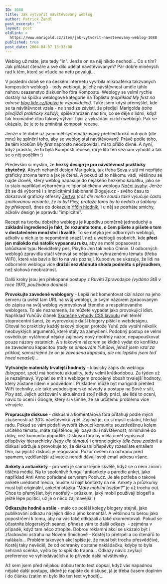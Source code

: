 ```yaml
---
ID: 1088
title: Jak vytvořit navštěvovaný weblog
author: Patrick Zandl
post_excerpt: ""
layout: post
oldlink: >
  https://www.marigold.cz/item/jak-vytvorit-navstevovany-weblog-1088
published: true
post_date: 2004-04-07 13:33:00
---
```

Weblog už máte, jste tedy "in". Jenže on na něj nikdo nechodí... Co s tím? Jak přilákat čtenáře a své dílo udělat navštěvovaným? Pár dobře míněných rad k těm, které se všude na netu povalují...<!--more--><p>
V poslední době se na českém internetu vyvrbila mikroaférka takzvaných kompostích weblogů - tedy weblogů, jejichž návštěvnost uměle táhlo nahoru osazenstvo diskusního fóra Kompostu. Weblogy se velmi rychle dostaly na špičku weblogové kategorie na Toplistu <EM>(například My first na adrese </EM><A href="http://blog.lide.cz/topivo" target=_blank><EM>blog.lide.cz/topivo</EM></A><EM> je vypovídající).</EM> Také jsem kdysi přemýšlel, kde se ta návštěvnost vzala - ne snad ze závisti, že předjeli Marigolda <EM>(toho předjíždí prakticky každý),</EM> spíše zhrozen nad tím, co se děje s lidmi, když tak hromadně čtou takový výtvor žijící z vykrádání cizích weblogů. Pak se ukázalo, že je to ta zmíněná kompostí recese. </p>

<p>
Jenže v té době už jsem měl systematizovaný přehled kroků nutných (dle mne) ke splnění toho, aby se weblog stal navštěvovaný. Právě podle toho, že těm krokům <EM>My first</EM> naprosto neodpovídal, mi to přišlo divné. A nyní, když prasklo, že to byla Kompostí recese, mi je líto ten seznam vyhodit a tak se o něj podělím :)</p>

<p>
Především si myslím, že <STRONG>hezký design je pro návštěvnost prakticky zbytečný</STRONG>. Abych nehaněl design Marigolda, tak třeba <A href="http://www.sovavsiti.cz/weblog/">Sova v síti</A> mi nepřijde graficky zrovna terno a jak je čtená. A pokud už to někomu vadí, většinou se najde člověk, který weblog napasuje do nějakého hezkého kabátku, jako se to stalo například výbornému religionistickému weblogu <A href="http://didactylos.bloguje.cz/">Noční úvahy</A>. Jenže žít se dá výborně i s implicitními šablonami Bloguje.cz - svého času to dokazoval graficky otřesný <A href="http://zertva.bloguje.cz/">Žertva</A> <EM>(což dle mého soudu také vylučuje často zmiňovanou variantu, že to byl Pixy, protože tomu by to nedalo a šablony by překopal),</EM> dnes do dokazuje <A href="http://yfca.bloguje.cz/">Yfčin hlodník</A>, i u něj se potrháte smíchy, ačkoliv design je opravdu "implicitní". </p>

<p>
Recept na tvorbu dobrého weblogu je kupodivu poměrně jednoduchý a <STRONG>základní ingrediencí je fakt, že rozumíte tomu, o čem píšete a píšete o tom v dostatečném množství i kvalitě</STRONG>. To se netýká jen odborných weblogů, ačkoliv u nich je to nepoměrně snazší, než u weblogů osobních, kde <STRONG>přeci jen málokdo má natolik vypsanou ruku</STRONG>, aby se mohl popasovat s lahůdkami typu Neviditelný pes, Pixyho Jen tak nebo Chinin. U odborných weblogů zpravidla stačí věnovat se nějakému vyhrazenému tématu (třeba WiFi), které vás baví a lidi to na vás poznají. Kupodivu se ukazuje, že lidi na odborném weblogu více <STRONG>dráždí nezvládnutá shoda podmětu s přýsudkem</STRONG>, než slohová neobratnost. </p>

<p>
Další kroky jsou jen překopané postupy z Ruvěti Zpravodajce <EM>(vydáno StB v roce 1970, používáno dodnes)</EM>: </p>

<p>
<STRONG>Provokujte zavedené weblogery</STRONG> - Lepší než komentovat cizí názor na jeho serveru (a uvést tam URL na svůj weblog), je svým názorem zpracovaným do zápisu na svůj weblog vyprovokovat čteného a respektovaného weblogera. To ale neznamená, že můžete vypadat jako provokující idiot. Například Yuhůův článek <A href="http://www.jakpsatweb.cz/weblog/archiv/2004-01.html#182323">Skutečné výhody CSS layoutu</A> měl téměř stoprocentní šanci, že vyprovokuje další blogery píšící o webdesignu. Citoval ho prakticky každý takový bloger, protože Yuhů zde vytáhl několik neobvyklých argumentů, které stály za zamyšlení. Podobný postup se velmi osvědčuje: vytáhnout nějaký zajímavý nový neotřelý názor, nepapouškovat pouze názory ostatních. A s takovým názorem se klidně vydat do konfliktu se zavedenou kapacitou<EM> (tady se omlouvám Yuhůovi, jehož jsem vzal za příklad, samozřejmě že on je zavedená kapacita, ale nic lepšího jsem teď hned nenašel)...</EM> </p>

<p>
<STRONG>Vytvářejte materiály trvalejší hodnoty</STRONG> - klasický zápis do weblogu <EM>(blogspot, spot)</EM> má hodnotu aktuality, tedy velmi krátkodobou. Za týden už je nezajímavý. Vyplatí se mít s weblogem propojený obsah trvalejší hodnoty, který zůstane lidem v podvědomí. Příkladem může být marigoldí přehled WiFi techniky, ale také webdesignerské návody a postupy na Sově v síti, Pixy atd. Jejich udržování v aktuálnosti stojí někdy práci, ale lidé to ocení, navíc to ocení i Google, který si všimne, že se určitému problému více věnujete. </p>

<p>
<STRONG>Propracujte diskuse</STRONG> - diskusní a komentářová fóra přitahují podle mých zkušeností až 30% návštěvníků zpět. Zajímá je, co si myslí ostatní, hledají radu. Pokud se vám podaří vytvořit živoucí komunitu soustředěnou kolem určitého tématu, máte zajištěnou její loayalitu i návštěvnost, minimálně do doby, než komunitu popudíte. Diskusní fóra by měla umět vypisovat příspěvky hierarchicky <EM>(tedy dle tématu)</EM> i chronologicky <EM>(dle času zadání)</EM> a diskusi udržuje a provokuje to, že diskusní příspěvky rozesíláte emailem těm, na jejichž diskusi je reagováno. Pozor ovšem na ochranu před spamem, vzdělanější uživatelé neradi dávají svoji email adresu všanc. </p>

<p>
<STRONG>Ankety a antiankety</STRONG> - pro web je samozřejmě skvělé, když se o něm zmíní i tištěná média. Na to spolehlivě fungují antiankety a parodie anket, jako například Anti Anno pořádané serverem Pooh.cz. Je ale potřeba o takové anketě uvědomit média, musíte si najít kontakty na ně. Ankety a průzkumy musí být originální, anketní otázka <EM>"Máte mobilní telefon?"</EM> je už trochu out. Chce to přemýšlet, být neotřelý - průzkum, jaký mobil používají blogeři a ještě lépe politici, už je o něco zajímavější :) </p>

<p>
<STRONG>Odkazujte hodně a stále</STRONG> - málo co potěší kolegy blogery stejně, jako publikování odkazu na jejich dílo a jeho komentář. A většinou to berou jako popostrčení k tomu, aby na vás také odkázali a také okomentovali. Pokud se účastníte blogerských seancí, přínese vám to další odkazy&#160; - zejména v případě, když tam něco ztropíte. Dobrou reklamní akcí se ukázalo být i zfackování ostrahu na Novém Smíchově - Kostěj to přetrpěl a co čtenářů to nalákalo... Problém takových akcí spíše je, že musí být trochu přesvědčivé, Kostěj taky nevěděl, že od ochranky dostane nakládačku, kdyby to byla sehraná scénka, vyšlo by to spíš do trapna... Odkazy navíc zvyšují preference ve vyhledávačích a to přivede další návštěvníky.</p>

<p>
Až sem jsem před nějakou dobou tento text dopsal, když vás napadnou nějaké další postupy, klidně je napište do diskuse, já je třeba časem doplním i do článku (zatím mi bylo líto ten text vyhodit)...</p>
